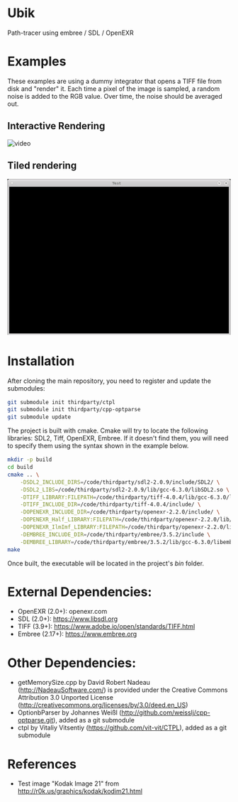 # Ubik
Path-tracer using embree / SDL / OpenEXR

# Examples

These examples are using a dummy integrator that opens a TIFF file from disk and "render" it.
Each time a pixel of the image is sampled, a random noise is added to the RGB value. Over time, the noise should be averaged out.

## Interactive Rendering
![video](doc/capture_interactive.gif "Interactive Rendering")

## Tiled rendering
![video](doc/capture_tiled_rendering.gif "Tiled Rendering")

# Installation

After cloning the main repository, you need to register and update the submodules:
```bash
git submodule init thirdparty/ctpl
git submodule init thirdparty/cpp-optparse
git submodule update
```

The project is built with cmake. Cmake will try to locate the following libraries: SDL2, Tiff, OpenEXR, Embree. If it doesn't find them, you will need to specify them using the syntax shown in the example below.

```bash
mkdir -p build
cd build
cmake .. \
    -DSDL2_INCLUDE_DIRS=/code/thirdparty/sdl2-2.0.9/include/SDL2/ \
    -DSDL2_LIBS=/code/thirdparty/sdl2-2.0.9/lib/gcc-6.3.0/libSDL2.so \
    -DTIFF_LIBRARY:FILEPATH=/code/thirdparty/tiff-4.0.4/lib/gcc-6.3.0/libtiff.so \
    -DTIFF_INCLUDE_DIR=/code/thirdparty/tiff-4.0.4/include/ \
    -DOPENEXR_INCLUDE_DIR=/code/thirdparty/openexr-2.2.0/include/ \
    -DOPENEXR_Half_LIBRARY:FILEPATH=/code/thirdparty/openexr-2.2.0/lib/gcc-6.3.0/libHalf.so \
    -DOPENEXR_IlmImf_LIBRARY:FILEPATH=/code/thirdparty/openexr-2.2.0/lib/gcc-6.3.0/libIlmImf.so \
    -DEMBREE_INCLUDE_DIR=/code/thirdparty/embree/3.5.2/include \
    -DEMBREE_LIBRARY=/code/thirdparty/embree/3.5.2/lib/gcc-6.3.0/libembree.so
make
```
Once built, the executable will be located in the project's *bin* folder. 

# External Dependencies:
* OpenEXR (2.0+): openexr.com
* SDL (2.0+): https://www.libsdl.org
* TIFF (3.9+): https://www.adobe.io/open/standards/TIFF.html
* Embree (2.17+): https://www.embree.org

# Other Dependencies:
* getMemorySize.cpp by David Robert Nadeau (http://NadeauSoftware.com/) is provided under the Creative Commons Attribution 3.0 Unported License (http://creativecommons.org/licenses/by/3.0/deed.en_US)
* OptionbParser by Johannes Weißl (http://github.com/weisslj/cpp-optparse.git), added as a git submodule
* ctpl by Vitaliy Vitsentiy (https://github.com/vit-vit/CTPL), added as a git submodule

# References
* Test image "Kodak Image 21" from http://r0k.us/graphics/kodak/kodim21.html
